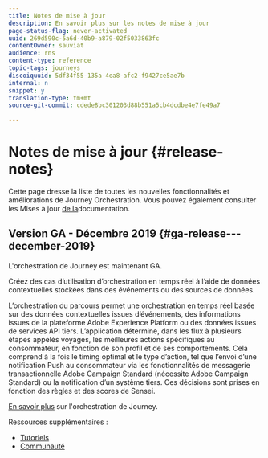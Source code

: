 ```yaml
---
title: Notes de mise à jour
description: En savoir plus sur les notes de mise à jour
page-status-flag: never-activated
uuid: 269d590c-5a6d-40b9-a879-02f5033863fc
contentOwner: sauviat
audience: rns
content-type: reference
topic-tags: journeys
discoiquuid: 5df34f55-135a-4ea8-afc2-f9427ce5ae7b
internal: n
snippet: y
translation-type: tm+mt
source-git-commit: cdede8bc301203d88b551a5cb4dcdbe4e7fe49a7

---
```



# Notes de mise à jour {#release-notes}

Cette page dresse la liste de toutes les nouvelles fonctionnalités et améliorations de Journey Orchestration.
Vous pouvez également consulter les Mises à jour [de la](../release-notes/documentation-updates.md)documentation.

## Version GA - Décembre 2019 {#ga-release---december-2019}

L&#39;orchestration de Journey est maintenant GA.

Créez des cas d’utilisation d’orchestration en temps réel à l’aide de données contextuelles stockées dans des événements ou des sources de données.

L’orchestration du parcours permet une orchestration en temps réel basée sur des données contextuelles issues d’événements, des informations issues de la plateforme Adobe Experience Platform ou des données issues de services API tiers. L’application détermine, dans les flux à plusieurs étapes appelés voyages, les meilleures actions spécifiques au consommateur, en fonction de son profil et de ses comportements. Cela comprend à la fois le timing optimal et le type d’action, tel que l’envoi d’une notification Push au consommateur via les fonctionnalités de messagerie transactionnelle Adobe Campaign Standard (nécessite Adobe Campaign Standard) ou la notification d’un système tiers. Ces décisions sont prises en fonction des règles et des scores de Sensei.

[En savoir plus](../action/working-with-adobe-campaign.md) sur l&#39;orchestration de Journey.

Ressources supplémentaires :

* [Tutoriels](https://docs.adobe.com/content/help/en/platform-learn/tutorials/journey-orchestration/introduction.html)
* [Communauté](https://www.adobe.com/go/journeyorchestrationcommunity)
